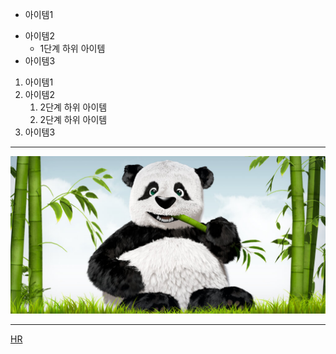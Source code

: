 - 아이템1
+ 아이템2
  - 1단계 하위 아이템
+ 아이템3

1. 아이템1
1. 아이템2
   1. 2단계 하위 아이템
   1. 2단계 하위 아이템
1. 아이템3

---
![이미지](https://github.com/SEO1991/eHR99/blob/master/image1.jpg)
***
[HR](https://https://cafe.naver.com/kndjang)
